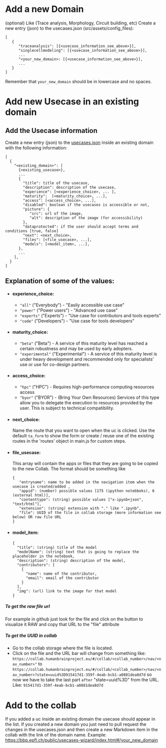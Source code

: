 # Add a new Domain

(optional) Like (Trace analysis, Morphology, Circuit building, etc)
Create a new entry (json) to the usecases.json (src/assets/config_files):
```
[
   {
      "traceanalysis": [{<usecase_information_see_above>}],
      "singlecellmodeling": [{<usecase_information_see_above>}],
      ...
      "<your_new_domain>: [{<usecase_information_see_above>}],
      ...
   }
]
```
Remember that `your_new_domain` should be in lowercase and no spaces.
# Add new Usecase in an existing domain

## Add the Usecase information
Create a new entry (json) to the [usecases.json](/src/assets/config_files/usecases.json) inside an existing domain with the following information:
```
[
  {
    "<existing_domain>": [
      {<existing_usecase>},
      ...
      {
        "title": title of the usecase,
        "description": description of the usecase,
        "experience": [<experience_choice>, ... ],
        "maturity":  [<maturity_choice>, ...],
        "access": [<access_choice>, ...],
        "disabled": boolean if the usecases is accessible or not,
        "picture": {
           "src": url of the image,
           "alt": description of the image (for accessibility)
        },
        "dataprotected": if the user should accept terms and conditions [true, false]
        "next": <next_choice>,
        "files": [<file_usecase>, ...],
        "models": [<model_item>, ...],
      },
      ...
    ],
  }
]
```

## Explanation of some of the values:

* #### experience_choice:
   * `"all"` ("Everybody") - "Easily accessible use case"
   * `"power"` ("Power users") - "Advanced use case"
   * `"experts"` ("Experts") - "Use case for contributors and tools experts"
   * `"code"` ("Developers") - "Use case for tools developers"
 
* #### maturity_choice:
   * `"beta"` ("Beta") - A service of this maturity level has reached a certain robustness and may be used by early adopters.
   * `"experimental"` ("Experimental") - A service of this maturity level is under heavy development and recommended only for specialists’ use or use for co-design partners.

* #### access_choice:
   * `"hpc"` ("HPC") - Requires high-performance computing resources access
   * `"byor"` ("BYOR") - (Bring Your Own Resources) Services of this type allow you to delegate the execution to resources provided by the user. This is subject to technical compatibility.

* #### next_choice:
   Name the route that you want to open when the uc is clicked.
   Use the default `ta_form` to show the form or create / reuse one of the existing routes in the 'routes' object in main.js for custom steps.

* #### file_usecase:
   This array will contain the apps or files that they are going to be copied to the new Collab. The format should be something like
   ```
   {
      "entryname": name to be added in the navigation item when the usecase is created/added ,
      "appid": (number) possible values [175 (ipython notebboks), 6 (external html)],
      "contenttype": (string) possible values ["x-ipynb+json", "text/html"],
      "extension": (string) extension with "." like ".ipynb",
      "file": UUID of the file in collab storage (more information see below) OR raw file URL
   }
   ```
* #### model_item:
  ```
  {
    "title": (string) title of the model
    "modelName": (string) text that is going to replace the placeholder in the notebook,
    "description": (string) description of the model,
    "contributors": [
      {
        "name": name of the contributor,
        "email": email of the contributor
      }
    ],
    "img": (url) link to the image for that model
  }
  ```

##### To get the raw file url
For example in github just look for the file and click on the button to visualize it RAW and copy that URL to the "file" attribute
 
##### To get the UUID in collab
* Go to the collab storage where the file is located.
* Click on the file and the URL bar will change from something like:
    `https://collab.humanbrainproject.eu/#/collab/<collab_number>/nav/<nav_number>"`
    to
    `https://collab.humanbrainproject.eu/#/collab/<collab_number>/nav/<nav_number>?state=uuid%3D915417d1-359f-4eab-bcb1-a0881dea8d7d`
    so now we have to take the last part `after` "state=uuid%3D" from the URL. Like:
    `915417d1-359f-4eab-bcb1-a0881dea8d7d`

# Add to the collab
If you added a uc inside an existing domain the usecase should appear in the list.
If you created a new domain you just need to pull request the changes in the usecases.json and then create a new Markdown item in the collab with the link of the domain name. 
Example: https://bbp.epfl.ch/public/usecases-wizard/index.html#/your_new_domain
